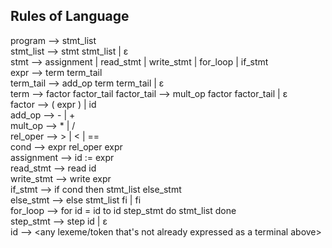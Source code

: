 **Rules of Language**     
----------------------
program ⟶ stmt_list      
stmt_list ⟶ stmt stmt_list | ε      
stmt ⟶ assignment | read_stmt | write_stmt | for_loop | if_stmt      
expr ⟶ term term_tail      
term_tail ⟶ add_op term term_tail | ε      
term ⟶ factor factor_tail 
factor_tail ⟶ mult_op factor factor_tail | ε      
factor ⟶ ( expr ) | id      
add_op ⟶ - | +      
mult_op ⟶ * | /      
rel_oper ⟶ > | < | ==      
cond ⟶ expr rel_oper expr      
assignment ⟶ id := expr      
read_stmt ⟶ read id     
write_stmt ⟶ write expr      
if_stmt ⟶ if cond then stmt_list else_stmt      
else_stmt ⟶ else stmt_list fi | fi       
for_loop ⟶ for id = id to id step_stmt do stmt_list done      
step_stmt ⟶ step id | ε      
id ⟶ <any lexeme/token that's not already expressed as a terminal above>     

